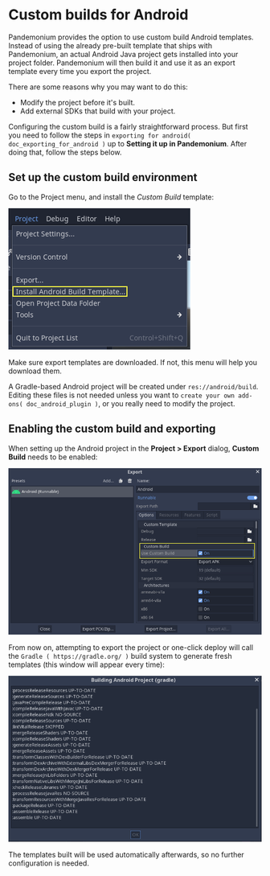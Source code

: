 

# Custom builds for Android

Pandemonium provides the option to use custom build Android templates. Instead of
using the already pre-built template that ships with Pandemonium, an actual Android
Java project gets installed into your project folder. Pandemonium will then build it
and use it as an export template every time you export the project.

There are some reasons why you may want to do this:

* Modify the project before it's built.
* Add external SDKs that build with your project.

Configuring the custom build is a fairly straightforward process. But first
you need to follow the steps in `exporting for android( doc_exporting_for_android )`
up to **Setting it up in Pandemonium**. After doing that, follow the steps below.

## Set up the custom build environment

Go to the Project menu, and install the *Custom Build* template:

![](img/custom_build_install_template.png)

Make sure export templates are downloaded. If not, this menu will help you
download them.

A Gradle-based Android project will be created under `res://android/build`.
Editing these files is not needed unless you want to `create
your own add-ons( doc_android_plugin )`, or you really need to modify the project.


## Enabling the custom build and exporting

When setting up the Android project in the **Project > Export** dialog,
**Custom Build** needs to be enabled:

![](img/custom_build_enable.png)

From now on, attempting to export the project or one-click deploy will call the
`Gradle ( https://gradle.org/ )` build system to generate fresh templates (this
window will appear every time):

![](img/custom_build_gradle.png)

The templates built will be used automatically afterwards, so no further
configuration is needed.
